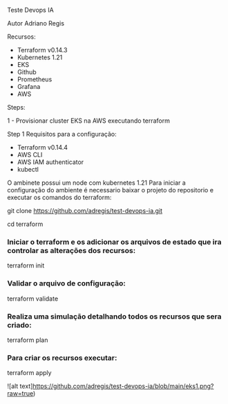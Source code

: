 Teste Devops IA 

Autor Adriano Regis

Recursos:
- Terraform v0.14.3
- Kubernetes 1.21
- EKS
- Github
- Prometheus 
- Grafana
- AWS

Steps:

1 - Provisionar cluster EKS na AWS executando terraform



Step 1
Requisitos para a configuração:
- Terraform v0.14.4
- AWS CLI
- AWS IAM authenticator
- kubectl

O ambinete possui um node com kubernetes 1.21
Para iniciar a configuração do ambiente é necessario baixar o projeto do repositorio e executar os comandos do terraform:

git clone https://github.com/adregis/test-devops-ia.git

cd terraform

### Iniciar o terraform e os adicionar os arquivos de estado que ira controlar as alterações dos recursos:
terraform init

### Validar o arquivo de configuração:
terraform validate

### Realiza uma simulação detalhando todos os recursos que sera criado:
terraform plan

### Para criar os recursos executar:
terraform apply


![alt text]https://github.com/adregis/test-devops-ia/blob/main/eks1.png?raw=true)
